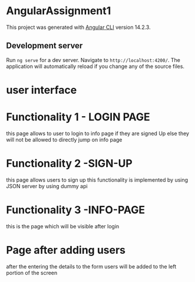 # AngularAssignment1

This project was generated with [Angular CLI](https://github.com/angular/angular-cli) version 14.2.3.

## Development server

Run `ng serve` for a dev server. Navigate to `http://localhost:4200/`. The application will automatically reload if you change any of the source files.

# user interface
# Functionality 1 - LOGIN PAGE
this page allows to user to login to info page if they are signed Up else they will not be allowed to directly jump on info page


# Functionality 2 -SIGN-UP 
this page allows users to sign up this functionality is implemented by using JSON server by using dummy api


# Functionality 3 -INFO-PAGE
this is the page which will be visible after login

# Page after adding users
after the entering the details to the form users will be added to the left portion of the screen




